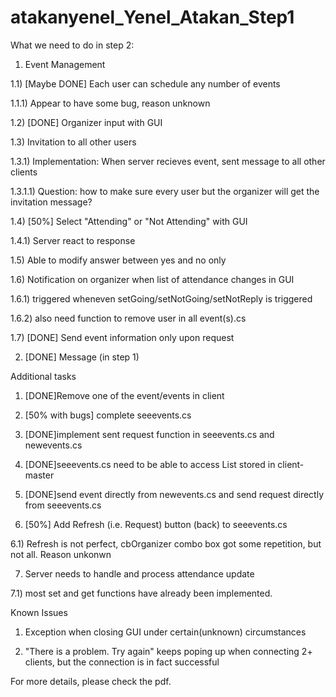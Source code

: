 atakanyenel_Yenel_Atakan_Step1
==============================

What we need to do in step 2:

1) Event Management

1.1) [Maybe DONE] Each user can schedule any number of events

1.1.1) Appear to have some bug, reason unknown

1.2) [DONE] Organizer input with GUI

1.3) Invitation to all other users

1.3.1) Implementation: When server recieves event, sent message to all other clients

1.3.1.1) Question: how to make sure every user but the organizer will get the invitation message?

1.4) [50%] Select "Attending" or "Not Attending" with GUI

1.4.1) Server react to response

1.5) Able to modify answer between yes and no only

1.6) Notification on organizer when list of attendance changes in GUI

1.6.1) triggered wheneven setGoing/setNotGoing/setNotReply is triggered

1.6.2) also need function to remove user in all event(s).cs

1.7) [DONE] Send event information only upon request

2) [DONE] Message (in step 1)

Additional tasks

1) [DONE]Remove one of the event/events in client

2) [50% with bugs] complete seeevents.cs

3) [DONE]implement sent request function in seeevents.cs and newevents.cs

4) [DONE]seeevents.cs need to be able to access List<events> stored in client-master

5) [DONE]send event directly from newevents.cs and send request directly from seeevents.cs

6) [50%] Add Refresh (i.e. Request) button (back) to seeevents.cs

6.1) Refresh is not perfect, cbOrganizer combo box got some repetition, but not all. Reason unkonwn

7) Server needs to handle and process attendance update

7.1) most set and get functions have already been implemented.

Known Issues

1) Exception when closing GUI under certain(unknown) circumstances

2) "There is a problem. Try again" keeps poping up when connecting 2+ clients, but the connection is in fact successful

For more details, please check the pdf.
